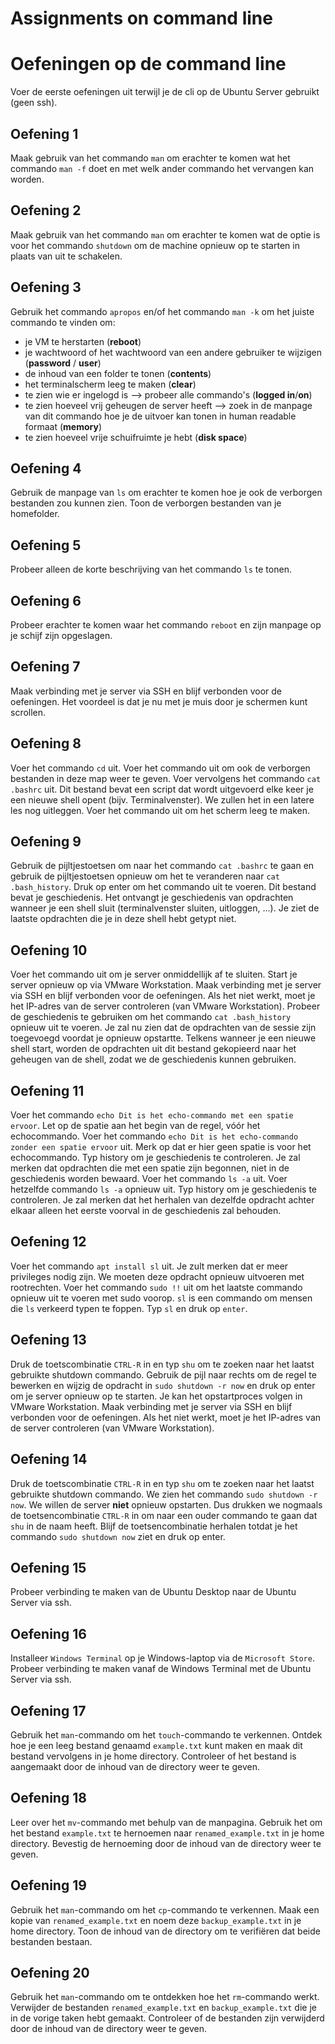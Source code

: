 # Assignments on command line
# Oefeningen op de command line

Voer de eerste oefeningen uit terwijl je de cli op de Ubuntu Server gebruikt (geen ssh).  

## Oefening 1 
Maak gebruik van het commando `man` om erachter te komen wat het commando `man -f` doet en met welk ander commando het vervangen kan worden. 

## Oefening 2 
Maak gebruik van het commando `man` om erachter te komen wat de optie is voor het commando `shutdown` om de machine opnieuw op te starten in plaats van uit te schakelen. 

## Oefening 3 
Gebruik het commando `apropos` en/of het commando `man -k` om het juiste commando te vinden om: 
- je VM te herstarten (__reboot__)
- je wachtwoord of het wachtwoord van een andere gebruiker te wijzigen (__password__ / __user__)
- de inhoud van een folder te tonen (__contents__)
- het terminalscherm leeg te maken (__clear__)
- te zien wie er ingelogd is --> probeer alle commando's (__logged in__/__on__)
- te zien hoeveel vrij geheugen de server heeft --> zoek in de manpage van dit commando hoe je de uitvoer kan tonen in human readable formaat (__memory__)
- te zien hoeveel vrije schuifruimte je hebt (__disk space__) 

## Oefening 4 
Gebruik de manpage van `ls` om erachter te komen hoe je ook de verborgen bestanden zou kunnen zien. Toon de verborgen bestanden van je homefolder. 

## Oefening 5  
Probeer alleen de korte beschrijving van het commando `ls` te tonen. 

## Oefening 6  
Probeer erachter te komen waar het commando `reboot` en zijn manpage op je schijf zijn opgeslagen. 

## Oefening 7 
Maak verbinding met je server via SSH en blijf verbonden voor de oefeningen. Het voordeel is dat je nu met je muis door je schermen kunt scrollen. 

## Oefening 8  
Voer het commando `cd` uit. Voer het commando uit om ook de verborgen bestanden in deze map weer te geven. Voer vervolgens het commando `cat .bashrc` uit. Dit bestand bevat een script dat wordt uitgevoerd elke keer je een nieuwe shell opent (bijv. Terminalvenster). We zullen het in een latere les nog uitleggen. Voer het commando uit om het scherm leeg te maken. 

## Oefening 9  
Gebruik de pijltjestoetsen om naar het commando `cat .bashrc` te gaan en gebruik de pijltjestoetsen opnieuw om het te veranderen naar `cat .bash_history`. Druk op enter om het commando uit te voeren. Dit bestand bevat je geschiedenis. Het ontvangt je geschiedenis van opdrachten wanneer je een shell sluit (terminalvenster sluiten, uitloggen, ...). Je ziet de laatste opdrachten die je in deze shell hebt getypt niet. 

## Oefening 10 
Voer het commando uit om je server onmiddellijk af te sluiten. Start je server opnieuw op via VMware Workstation. 
Maak verbinding met je server via SSH en blijf verbonden voor de oefeningen. Als het niet werkt, moet je het IP-adres van de server controleren (van VMware Workstation). 
Probeer de geschiedenis te gebruiken om het commando `cat .bash_history` opnieuw uit te voeren. Je zal nu zien dat de opdrachten van de sessie zijn toegevoegd voordat je opnieuw opstartte. Telkens wanneer je een nieuwe shell start, worden de opdrachten uit dit bestand gekopieerd naar het geheugen van de shell, zodat we de geschiedenis kunnen gebruiken. 

## Oefening 11 
Voer het commando `echo Dit is het echo-commando met een spatie ervoor`. Let op de spatie aan het begin van de regel, vóór het echocommando. 
Voer het commando `echo Dit is het echo-commando zonder een spatie ervoor` uit. Merk op dat er hier geen spatie is voor het echocommando. 
Typ history om je geschiedenis te controleren. 
Je zal merken dat opdrachten die met een spatie zijn begonnen, niet in de geschiedenis worden bewaard. 
Voer het commando `ls -a` uit. 
Voer hetzelfde commando `ls -a` opnieuw uit. 
Typ history om je geschiedenis te controleren. 
Je zal merken dat het herhalen van dezelfde opdracht achter elkaar alleen het eerste voorval in de geschiedenis zal behouden. 

## Oefening 12 
Voer het commando `apt install sl` uit. Je zult merken dat er meer privileges nodig zijn. We moeten deze opdracht opnieuw uitvoeren met rootrechten. Voer het commando `sudo !!` uit om het laatste commando opnieuw uit te voeren met sudo voorop. `sl` is een commando om mensen die `ls` verkeerd typen te foppen. Typ `sl` en druk op `enter`. 

## Oefening 13 
Druk de toetscombinatie `CTRL-R` in en typ `shu` om te zoeken naar het laatst gebruikte shutdown commando. Gebruik de pijl naar rechts om de regel te bewerken en wijzig de opdracht in `sudo shutdown -r now` en druk op enter om je server opnieuw op te starten. Je kan het opstartproces volgen in VMware Workstation. Maak verbinding met je server via SSH en blijf verbonden voor de oefeningen. Als het niet werkt, moet je het IP-adres van de server controleren (van VMware Workstation). 

## Oefening 14 
Druk de toetscombinatie `CTRL-R` in en typ `shu` om te zoeken naar het laatst gebruikte shutdown commando. We zien het commando `sudo shutdown -r now`. We willen de server __niet__ opnieuw opstarten. Dus drukken we nogmaals de toetsencombinatie `CTRL-R` in om naar een ouder commando te gaan dat `shu` in de naam heeft. Blijf de toetsencombinatie herhalen totdat je het commando `sudo shutdown now` ziet en druk op enter. 

## Oefening 15 
Probeer verbinding te maken van de Ubuntu Desktop naar de Ubuntu Server via ssh.  

## Oefening 16 
Installeer `Windows Terminal` op je Windows-laptop via de `Microsoft Store`. Probeer verbinding te maken vanaf de Windows Terminal met de Ubuntu Server via ssh.  

## Oefening 17
Gebruik het `man`-commando om het `touch`-commando te verkennen. Ontdek hoe je een leeg bestand genaamd `example.txt` kunt maken en maak dit bestand vervolgens in je home directory. Controleer of het bestand is aangemaakt door de inhoud van de directory weer te geven.

## Oefening 18
Leer over het `mv`-commando met behulp van de manpagina. Gebruik het om het bestand `example.txt` te hernoemen naar `renamed_example.txt` in je home directory. Bevestig de hernoeming door de inhoud van de directory weer te geven.

## Oefening 19
Gebruik het `man`-commando om het `cp`-commando te verkennen. Maak een kopie van `renamed_example.txt` en noem deze `backup_example.txt` in je home directory. Toon de inhoud van de directory om te verifiëren dat beide bestanden bestaan.

## Oefening 20
Gebruik het `man`-commando om te ontdekken hoe het `rm`-commando werkt. Verwijder de bestanden `renamed_example.txt` en `backup_example.txt` die je in de vorige taken hebt gemaakt. Controleer of de bestanden zijn verwijderd door de inhoud van de directory weer te geven.